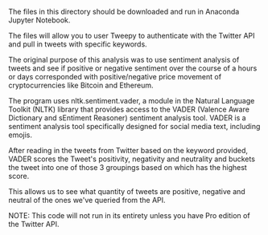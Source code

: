 The files in this directory should be downloaded and run in Anaconda Jupyter Notebook.

The files will allow you to user Tweepy to authenticate with the Twitter API and pull in tweets with specific keywords.

The original purpose of this analysis was to use sentiment analysis of tweets and see if positive or negative sentiment over
the course of a hours or days corresponded with positive/negative price movement of cryptocurrencies like Bitcoin and Ethereum.

The program uses nltk.sentiment.vader, a module in the Natural Language Toolkit (NLTK) library that provides access to 
the VADER (Valence Aware Dictionary and sEntiment Reasoner) sentiment analysis tool. VADER is a sentiment analysis tool 
specifically designed for social media text, including emojis.

After reading in the tweets from Twitter based on the keyword provided, VADER scores the Tweet's positivity, negativity and neutrality
and buckets the tweet into one of those 3 groupings based on which has the highest score. 

This allows us to see what quantity of tweets are positive, negative and neutral of the ones we've queried from the API.

NOTE: This code will not run in its entirety unless you have Pro edition of the Twitter API. 

